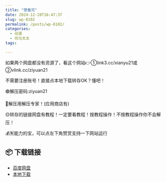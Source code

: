 ```yaml
---
title: "便番児"
date: 2024-12-28T16:47:37
slug: wp-8102
permalink: /posts/wp-8102/
categories:
  - 动漫
  - 司马太太
tags:

---
```


如果两个网盘都没有资源了，看这个网站👉①link3.cc/xianyu21或②vlink.cc/ziyuan21

不需要注册账号！直接点本地下载转存OK？懂吧！

🟢解压密码:ziyuan21

🔵解压用解压专家！(应用商店有)

🟡转存的链接网盘有教程！一定要看教程！按教程操作！不按教程操作你不会解压！

💰🈶能力的宝，可以点左下角赞赏支持一下网站运行

## 📦 下载链接
- [百度网盘](https://blziyuan21.com/pay-download/8102?key=aa2caa2d35&down_id=0)
- [本地下载](https://blziyuan21.com/pay-download/8102?key=aa2caa2d35&down_id=1)

